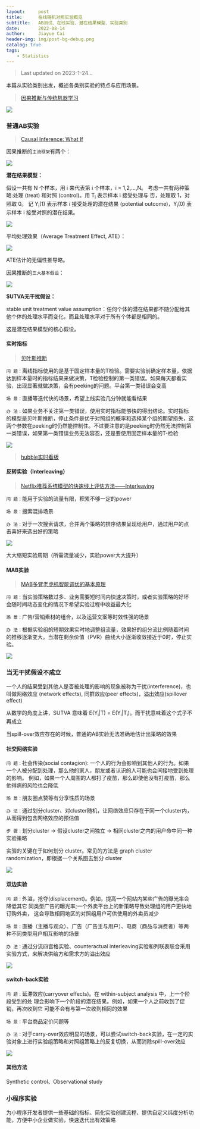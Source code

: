 ```yaml
---
layout:     post
title:      在线随机对照实验概览
subtitle:   AB测试、在线实验、潜在结果模型、实验类别
date:       2022-08-14
author:     Jiayue Cai
header-img: img/post-bg-debug.png
catalog: true
tags:
    - Statistics
---
```


> Last updated on 2023-1-24... 

本篇从实验类别出发，概述各类别实验的特点与应用场景。

> [因果推断与传统机器学习](https://mp.weixin.qq.com/s/BlYVIMrb1vJeHwE4evXhMQ)

![](/img/post/20220814/9.png)

### 普通AB实验

> [Causal Inference: What If](https://cdn1.sph.harvard.edu/wp-content/uploads/sites/1268/2020/11/ciwhatif_hernanrobins_23nov20.pdf)

因果推断的`主流框架`有两个：

![](/img/post/20220814/10.png)

**潜在结果模型：**

假设一共有 N 个样本，用 i 来代表第 i 个样本，i = 1,2,...,N。
考虑一共有两种策略:处理 (treat) 和对照 (control)。用 T<sub>i</sub> 表示样本 i 接受处理与 否，处理取 1，对照取 0。
记 Y<sub>i</sub>(1) 表示样本 i 接受处理的潜在结果 (potential outcome)，Y<sub>i</sub>(0) 表示样本 i 接受对照的潜在结果。

![](/img/post/20220814/1.png)

平均处理效果（Average Treatment Effect, ATE）：

![](/img/post/20220814/2.jpg)

ATE估计的无偏性推导略。

因果推断的`三大基本假设`：

![](/img/post/20220814/11.png)

**SUTVA无干扰假设：**

stable unit treatment value assumption：任何个体的潜在结果都不随分配给其他个体的处理水平而变化，而且处理水平对于所有个体都是相同的。

这是潜在结果模型的核心假设。

#### 实时指标

> [贝叶斯推断](https://typeset.io/papers/bayesian-inference-for-causal-effects-the-role-of-2ipmras166)

`问 题：`离线指标使用的是基于固定样本量的T检验。需要实验前确定样本量，依据达到样本量时的指标结果来做决策，T检验控制的第一类错误。如果每天都看实验，出现显著就做决策，会有peeking的问题。平台第一类错误会变高

`场 景：`直播等迭代快的场景，希望上线实验几分钟就能看结果

`办 法：`如果业务不关注第一类错误，使用实时指标能够快的得出结论。实时指标的模型是贝叶斯推断，停止条件是优于对照组的概率和选择某个组的期望损失，这两个参数在peeking时仍然能控制住。不过要注意的是peeking时仍然无法控制第一类错误，如果第一类错误业务无法容忍，还是要使用固定样本量的T-检验

![](/img/post/20220814/3.png)

> [hubble实时看板](https://hubble.netease.com/help/_book/behaviorAnalysis/dashboardRealtime.html)

#### 反转实验（Interleaving）

> [Netflix推荐系统模型的快速线上评估方法——Interleaving](https://easyai.tech/blog/netflix-interleaving/)

`问 题：`能用于实验的流量有限，积累不够一定的power

`场 景：`搜索混排场景

`办 法：`对于一次搜索请求，合并两个策略的排序结果呈现给用户，通过用户的点击喜好来选出好的策略

![](/img/post/20220814/4.png)

大大缩短实验周期（所需流量减少，实验power大大提升）

#### MAB实验

> [MAB多臂老虎机智能调优的基本原理](https://juejin.cn/post/6994466335707103269)

`问 题：`当实验策略数过多、业务需要短时间内快速决策时，或者实验策略的好坏会随时间动态变化的情况下希望实验过程中收益最大化

`场 景：`广告/营销素材的组合，以及运营文案等时效性强的场景

`办 法：`根据实验组的短期效果实时地调整组流量，效果好的组分流比例随着时间的推移逐渐变大。当潜在剩余价值（PVR）曲线大小逐渐收敛接近于0时，停止实验。

![](/img/post/20220814/5.png)

### 当无干扰假设不成立

一个人的结果受到其他人是否被处理的影响的现象被称为干扰(interference)，也叫做网络效应 (network effects), 同群效应(peer effects)，溢出效应(spillover effect)

从数学的角度上讲，SUTVA 意味着 E(Y<sub>i</sub>&#124;T) = E(Y<sub>i</sub>&#124;T<sub>i</sub>)。而干扰意味着这个式子不再成立

当spill-over效应存在的时候，普通的AB实验无法准确地估计出策略的效果

#### 社交网络实验

`问 题：`社会传染(social contagion): 一个人的行为会影响到其他人的行为。如果一个人被分配到处理，那么他的家人，朋友或者认识的人可能也会间接地受到处理的影响。 例如，如果一个人周围的人都打了疫苗，那么即使他没有打疫苗，那么他得病的风险也会降低

`场 景：`朋友圈点赞等有分享性质的场景

`办 法：`通过划分cluster、对cluster随机，让网络效应只存在于同一个cluster内，从而得到包含网络效应的预估值

`步 骤：`划分cluster -> 假设cluster之间独立 -> 相同cluster之内的用户命中同一种实验策略

实验的关键在于如何划分 cluster。常见的方法是 graph cluster randomization，即根据一个关系图去划分 cluster

![](/img/post/20220814/6.png)

#### 双边实验

`问 题：`外溢，抢夺(displacement)。例如，提高一个网站内某些广告的曝光率会降低其它 同类型广告的曝光率;一个外卖平台上的新策略导致处理组的用户更快地订购外卖， 这会导致相同地区的对照组用户可供使用的外卖员减少

`场 景：`直播（主播与观众）、广告（广告主与用户）、电商（商品与消费者）等两种不同类型用户相互影响的场景

`办 法：`通过分流四宫格实验、counteractual interleaving实验和列联表联合采用实验方式，来解决供给方和需求方的溢出效应

![](/img/post/20220814/7.png)

#### switch-back实验

`问 题：`延滞效应(carryover effects)。在 within-subject analysis 中，上一个阶段受到的处 理会影响下一个阶段的潜在结果。例如，如果一个人之前收到了促销，再次收到它 可能不会有与第一次收到相同的效果

`场 景：`平台商品定价问题等

`办 法：`对于carry-over效应明显的场景，可以尝试switch-back实验，在一定的实验对象上进行实验组策略和对照组策略上的反复切换，从而消除spill-over效应

![](/img/post/20220814/8.png)

#### 其他方法

Synthetic control、Observational study


### 小程序实验

为小程序开发者提供一些基础的指标、简化实验创建流程、提供自定义纬度分析功能，方便中小企业做实验，快速迭代出有效策略

